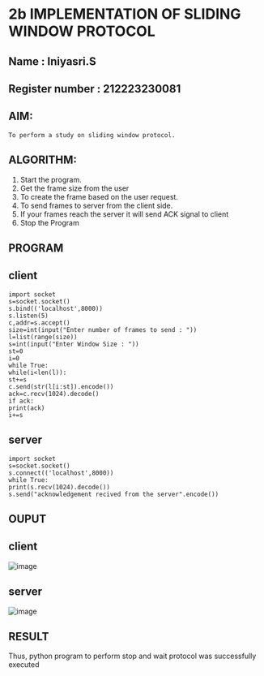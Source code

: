 # 2b IMPLEMENTATION OF SLIDING WINDOW PROTOCOL
## Name : Iniyasri.S
## Register number : 212223230081
## AIM:
```
To perform a study on sliding window protocol.
```
## ALGORITHM:
1. Start the program.
2. Get the frame size from the user
3. To create the frame based on the user request.
4. To send frames to server from the client side.
5. If your frames reach the server it will send ACK signal to client
6. Stop the Program
## PROGRAM
## client 
```
import socket
s=socket.socket()
s.bind(('localhost',8000))
s.listen(5)
c,addr=s.accept()
size=int(input("Enter number of frames to send : "))
l=list(range(size))
s=int(input("Enter Window Size : "))
st=0
i=0
while True:
while(i<len(l)):
st+=s
c.send(str(l[i:st]).encode())
ack=c.recv(1024).decode()
if ack:
print(ack)
i+=s
```
## server
```
import socket
s=socket.socket()
s.connect(('localhost',8000))
while True:
print(s.recv(1024).decode())
s.send("acknowledgement recived from the server".encode())
```
## OUPUT
## client
![image](https://github.com/iniyasri4464/2b_SLIDING_WINDOW_PROTOCOL/assets/152419072/5362665d-c036-4c00-8468-ef13c453fcef)

## server
![image](https://github.com/iniyasri4464/2b_SLIDING_WINDOW_PROTOCOL/assets/152419072/1f891bcf-856f-4bd4-ac75-7d1e796242a5)

## RESULT
Thus, python program to perform stop and wait protocol was successfully executed
